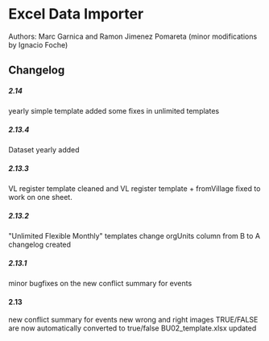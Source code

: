 # Excel Data Importer

Authors: Marc Garnica and Ramon Jimenez Pomareta (minor modifications by Ignacio Foche)

## Changelog

##### 2.14
yearly simple template added
some fixes in unlimited templates

##### 2.13.4
Dataset yearly added 

##### 2.13.3
VL register template cleaned and VL register template + fromVillage fixed to work on one sheet.

##### 2.13.2
"Unlimited Flexible Monthly" templates change orgUnits column from B to A
changelog created

##### 2.13.1
minor bugfixes on the new conflict summary for events 

#### 2.13
new conflict summary for events
new wrong and right images
TRUE/FALSE are now automatically converted to true/false
BU02_template.xlsx updated